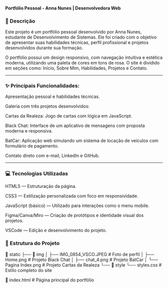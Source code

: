 #### **Portfólio Pessoal - Anna Nunes | Desenvolvedora Web**

### 📝 Descrição
Este projeto é um portfólio pessoal desenvolvido por Anna Nunes, estudante de Desenvolvimento de Sistemas. Ele foi criado com o objetivo de apresentar suas habilidades técnicas, perfil profissional e projetos desenvolvidos durante sua formação.

O portfólio possui um design responsivo, com navegação intuitiva e estética moderna, utilizando uma paleta de cores em tons de rosa. O site é dividido em seções como: Início, Sobre Mim, Habilidades, Projetos e Contato.

--- 
### ✨ Principais Funcionalidades:
Apresentação pessoal e habilidades técnicas.

Galeria com três projetos desenvolvidos:

Cartas da Realeza: Jogo de cartas com lógica em JavaScript.

Black Chat: Interface de um aplicativo de mensagens com proposta moderna e responsiva.

BatCar: Aplicação web simulando um sistema de locação de veículos com formulário de pagamento.

Contato direto com e-mail, LinkedIn e GitHub.

---

### 💻 Tecnologias Utilizadas
HTML5 — Estruturação da página.

CSS3 — Estilização personalizada com foco em responsividade.

JavaScript (básico) — Utilizado para interações como o menu mobile.

Figma/Canva/Miro — Criação de protótipos e identidade visual dos projetos.

VSCode — Edição e desenvolvimento do projeto.

### 📁 Estrutura do Projeto
📂 static
 ├── 📁 img
 │    ├── IMG_0854_VSCO.JPEG   # Foto de perfil
 │    ├── Home.png             # Projeto Black Chat
 │    ├── chat_4.png           # Projeto BatCar
 │    └── Pagina Index.png     # Projeto Cartas da Realeza
 └── 📁 style
      └── styles.css           # Estilo completo do site

📄 index.html                   # Página principal do portfólio

